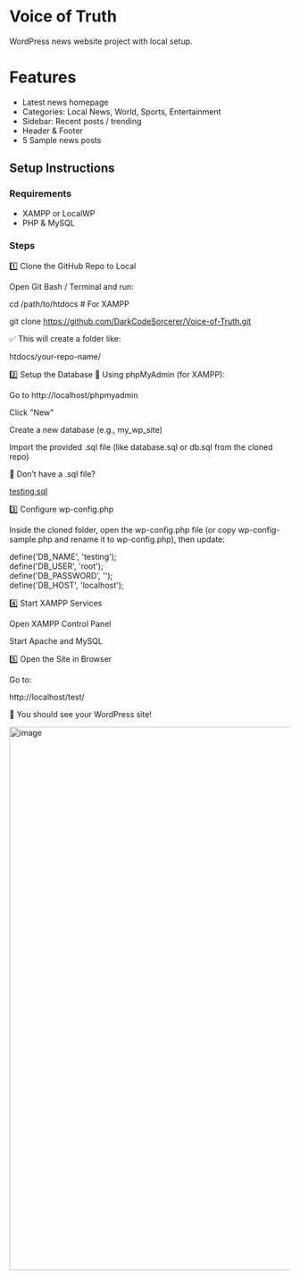 # Voice of Truth
WordPress news website project with local setup.

# Features
- Latest news homepage
- Categories: Local News, World, Sports, Entertainment
- Sidebar: Recent posts / trending
- Header & Footer
- 5 Sample news posts

## Setup Instructions

### Requirements
- XAMPP or LocalWP
- PHP & MySQL

### Steps

1️⃣ Clone the GitHub Repo to Local

Open Git Bash / Terminal and run:

cd /path/to/htdocs  # For XAMPP

git clone https://github.com/DarkCodeSorcerer/Voice-of-Truth.git


✅ This will create a folder like:

htdocs/your-repo-name/

2️⃣ Setup the Database
🔹 Using phpMyAdmin (for XAMPP):

Go to http://localhost/phpmyadmin

Click "New"

Create a new database (e.g., my_wp_site)

Import the provided .sql file (like database.sql or db.sql from the cloned repo)

📝 Don’t have a .sql file?

[testing.sql](https://github.com/user-attachments/files/22678753/testing.sql)


3️⃣ Configure wp-config.php

Inside the cloned folder, open the wp-config.php file (or copy wp-config-sample.php and rename it to wp-config.php), then update:

define('DB_NAME', 'testing');       
define('DB_USER', 'root');             
define('DB_PASSWORD', '');             
define('DB_HOST', 'localhost');

4️⃣ Start XAMPP Services

Open XAMPP Control Panel

Start Apache and MySQL

5️⃣ Open the Site in Browser

Go to:

http://localhost/test/


🎉 You should see your WordPress site!

<img width="1917" height="972" alt="image" src="https://github.com/user-attachments/assets/99a546b7-35b1-4aea-8ae4-926e75ba2445" />

